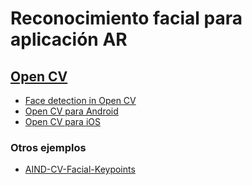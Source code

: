 # Reconocimiento facial para aplicación AR

## [Open CV](https://opencv.org/about.html)
* [Face detection in Open CV](https://docs.opencv.org/trunk/df/d6c/tutorial_js_face_detection_camera.html)
* [Open CV para Android](https://opencv.org/platforms/android/)
* [Open CV para iOS](https://medium.com/@borisohayon/ios-opencv-and-swift-1ee3e3a5735b)

### Otros ejemplos
* [AIND-CV-Facial-Keypoints](https://github.com/jrios6/AIND-CV-Facial-Keypoints)
